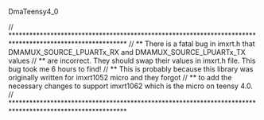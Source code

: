 DmaTeensy4_0

// *********************************************************************************************************
// ** There is a fatal bug in imxrt.h that DMAMUX_SOURCE_LPUARTx_RX and DMAMUX_SOURCE_LPUARTx_TX values
// ** are incorrect. They should swap their values in imxrt.h file. This bug took me 6 hours to find!
// ** This is probably because this library was originally written for imxrt1052 micro and they forgot
// ** to add the necessary changes to support imxrt1062 which is the micro on teensy 4.0.
// *********************************************************************************************************
